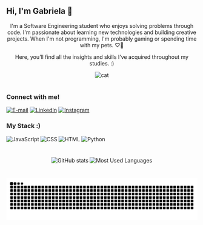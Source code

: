 ## Hi, I'm Gabriela 👋


<p align="center">I'm a Software Engineering student who enjoys solving problems through code. I'm passionate about learning new technologies and building creative projects. When I'm not programming, I'm probably gaming or spending time with my pets. ♡🐾</p>

<p align="center">Here, you’ll find all the insights and skills I’ve acquired throughout my studies. :)</p>


<p align="center">
  <img src="https://i.pinimg.com/736x/a0/dd/c7/a0ddc778234db3eeca217ae4e0781cdc.jpg" alt="cat">
</p>

#

<h3 align="left">Connect with me!</h3>


[![E-mail](https://img.shields.io/badge/-Email-000?style=for-the-badge&logo=microsoft-outlook&logoColor=FF00F6&color:FFF)](mailto:gabrielasalomao.js@gmail.com)
[![LinkedIn](https://img.shields.io/badge/-LinkedIn-000?style=for-the-badge&logo=linkedin&logoColor=FF00F6&color:FFF)](https://www.linkedin.com/in/gabrielaspenha/)
[![Instagram](https://img.shields.io/badge/-Instagram-000?style=for-the-badge&logo=instagram&logoColor=dd6386&color:FFF)](https://www.instagram.com/its.mahria/)

<h3 align="left">My Stack :)</h3>

![JavaScript](https://img.shields.io/badge/JavaScript-dd6386.svg?style=for-the-badge&logo=JavaScript&logoColor=white)
![CSS](https://img.shields.io/badge/CSS-dd6386.svg?style=for-the-badge&logo=CSS&logoColor=white)
![HTML](https://img.shields.io/badge/HTML5-dd6386.svg?style=for-the-badge&logo=HTML5&logoColor=white)
![Python](https://img.shields.io/badge/Python-dd6386.svg?style=for-the-badge&logo=Python&logoColor=white)


#

<div style="text-align: center;" align="center">
  <a href="https://github.com/gabrielaspenha"></a>
  <img src="https://github-readme-stats.vercel.app/api?username=gabrielaspenha&hide_title=true&show_icons=true&include_all_commits=false&count_private=true&line_height=25&hide=issues&bg_color=000&title_color=dd6386&text_color=FFF&border_radius=3&border_color=dd6386&icon_color=dd6386&theme=jolly" alt="GitHub stats"">  
  <img src="https://github-readme-stats.vercel.app/api/top-langs/?username=gabrielaspenha&line_height=10&layout=compact&hide_title=false&count_private=true&langs_count=4&show_icons=true&title_color=dd6386&bg_color=000&text_color=dd6386&border_radius=3&border_color=dd6386&count_private=true" alt="Most Used Languages">
</div>

#

<picture align="center">
  <source media="(prefers-color-scheme: dark)" srcset="https://raw.githubusercontent.com/gabrielaspenha/gabrielaspenha/output/github-contribution-grid-snake-dark.svg">
  <source media="(prefers-color-scheme: light)" srcset="https://raw.githubusercontent.com/gabrielaspenha/gabrielaspenha/output/github-contribution-grid-snake-dark.svg">
  <img align="center" alt="github contribution grid snake animation" src="https://raw.githubusercontent.com/gabrielaspenha/gabrielaspenha/output/github-contribution-grid-snake.svg">
</picture>
